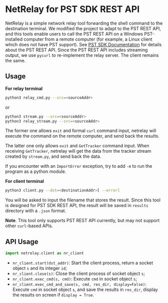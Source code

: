# NetRelay for PST SDK REST API
NetRelay is a simple network relay tool forwarding the shell command to the destination terminal. We modified the project to adapt to the PST REST API, and this tools enable users to call the PST REST API on a Windows PST-installed computer from a remote computer (for example, a Linux client which does not have PST support). See [PST SDK Documentation](http://files.ps-tech.com/pst/docs/5.0.1/SDK/rest.html) for details about the PST REST API. Since the PST REST API includes streaming output, we use `pycurl` to re-implement the relay server. The client remains the same.

## Usage

**For relay terminal**


```bash
python3 relay_cmd.py --src=<sourceAddr>
```

or

```bash
python3 stream.py --src=<sourceAddr>
python3 relay_stream.py --src=<sourceAddr>
```


The former one allows `exit` and formal `curl` command input, netrelay will execute the command on the remote computer, and send back the results.

The latter one only allows `exit` and `GetTracker` command input. When receiving `GetTracker`, netrelay will get the data from the tracker stream created by `stream.py`, and send back the data.

If you encounter with an `ImportError` exception, try to add `-m` to run the program as a python module.

**For client terminal**

```bash
python3 client.py --dst=<destinationAddr>[ --error]
```

You will be asked to input the filename that stores the result. Since this tool is designed for PST SDK REST API, the result will be saved in `results` directory with a `.json` format.

**Note**. This tool only supports PST REST API currently, but may not support other `curl`-based APIs.

## API Usage

```python 
import netrelay.client as nr_client
```

- `nr_client.start(dst_addr)`: Start the client process, return a socket object `s` and its integer `id`;
- `nr_client.close(s)`: Close the client process of socket object `s`;
- `nr_client.exec_cmd(s, cmd)`: Execute `cmd` in socket object `s`;
- `nr_client.exec_cmd_and_save(s, cmd, res_dir, display=False)`: Execute `cmd` in socket object `s`, and save the results in `res_dir`, display the results on screen if `display = True`.

